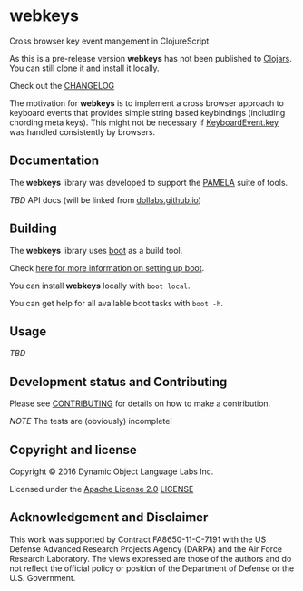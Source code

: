 # webkeys

Cross browser key event mangement in ClojureScript

As this is a pre-release version **webkeys** has not been
published to [Clojars](https://clojars.org/). You can still clone it and install
it locally.

Check out the [CHANGELOG](CHANGELOG.md)

The motivation for **webkeys** is to implement a cross browser
approach to keyboard events that provides simple string based
keybindings (including chording meta keys). This might not be
necessary if [KeyboardEvent.key](https://developer.mozilla.org/en-US/docs/Web/API/KeyboardEvent/key) was handled consistently by browsers.

## Documentation

The **webkeys** library was developed to support the [PAMELA](https://github.com/dollabs/pamela) suite of tools.

*TBD* API docs (will be linked from [dollabs.github.io](http://dollabs.github.io/))

## Building

The **webkeys** library uses [boot](http://boot-clj.com/) as a build tool.

Check [here for more information on setting up boot](https://github.com/dollabs/plan-schema#building).

You can install **webkeys** locally with `boot local`.

You can get help for all available boot tasks with `boot -h`.

## Usage

*TBD*


## Development status and Contributing

Please see [CONTRIBUTING](CONTRIBUTING.md) for details on
how to make a contribution.

*NOTE* The tests are (obviously) incomplete!

## Copyright and license

Copyright © 2016 Dynamic Object Language Labs Inc.

Licensed under the [Apache License 2.0](http://opensource.org/licenses/Apache-2.0) [LICENSE](LICENSE)

## Acknowledgement and Disclaimer

This work was supported by Contract FA8650-11-C-7191 with the US
Defense Advanced Research Projects Agency (DARPA) and the Air Force
Research Laboratory.  The views expressed are those of the authors and
do not reflect the official policy or position of the Department of
Defense or the U.S. Government.
